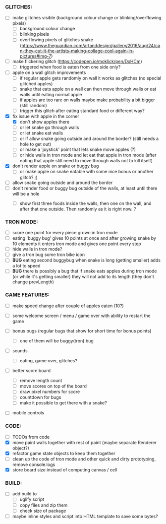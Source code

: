 ### GLITCHES:

- [ ] make glitches visible (background colour change or blinking/overflowing pixels)
  - [ ] background colour change
  - [ ] blinking pixels
  - [ ] overflowing pixels of glitches snake (https://www.theguardian.com/artanddesign/gallery/2016/aug/24/can-they-cut-it-the-artists-making-collage-cool-again-in-pictures#img-7)
- [ ] make flickering glitch (https://codepen.io/moklick/pen/DxHCm)
  - [ ] triggered when food is eaten from one side only?
- [ ] apple on a wall glitch improvements
  - [ ] if regular apple gets randomly on wall it works as glitches (no special glitched apples)
  - [ ] snake that eats apple on a wall can then move through walls or eat walls until eating normal apple
  - [ ] if apples are too rare on walls maybe make probability a bit bigger (still random)
  - [ ] trigger this glitch after eating standard food or different way?
- [x] fix issue with apple in the corner
  - [x] don't show apples there
  - [ ] or let snake go through walls
  - [ ] or let snake eat walls
  - [ ] or if allow snake going outside and around the border? (still needs a hole to get out)
  - [ ] or make a 'joystick' point that lets snake move apples (?)
  - [ ] or hide walls in tron mode and let eat that apple in tron mode (after eating that apple still need to move through walls not to kill itself)
- [x] don't render apple on snake or buggy bug
  - [ ] or make apple on snake eatable with some nice bonus or another glitch? ;)
- [ ] allow snake going outside and around the border
- [ ] don't render food or buggy bug outside of the walls, at least until there will be a hole
  - [ ] show first three foods inside the walls, then one on the wall, and after that one outside. Then randomly as it is right now. ?


### TRON MODE:
- [ ] score one point for every piece grown in tron mode
- [ ] eating 'buggy bug' gives 10 points at once and after growing snake by 10 elements it enters tron mode and gives one point every step
- [ ] hide walls in tron mode?
- [ ] give a tron bug some tron bike icon
- [ ] **BUG** eating second buggybug when snake is long (getting smaller) adds a lot to speed
- [ ] **BUG** there is possibly a bug that if snake eats apples during tron mode (or while it's getting smaller) they will not add to its length (they don't change prevLength)

### GAME FEATURES:

- [ ] make speed change after couple of apples eaten (10?)
- [ ] some welcome screen / menu / game over with ability to restart the game
- [ ] bonus bugs (regular bugs that show for short time for bonus points)
  - [ ] one of them will be buggy(tron) bug
- [ ] sounds
  - [ ] eating, game over, glitches?
- [ ] better score board
  - [ ] remove length count
  - [ ] move scores on top of the board
  - [ ] draw pixel numbers for score
  - [ ] countdown for bugs
  - [ ] make it possible to get there with a snake?
- [ ] mobile controls


### CODE:

- [ ] TODOs from code
- [x] move paint walls together with rest of paint (maybe separate Renderer object?)
- [x] refactor game state objects to keep them together
- [ ] clean up the code of tron mode and other quick and dirty prototyping, remove console.logs
- [x] store board size instead of computing canvas / cell

### BUILD:

- [ ] add build to
  - [ ] uglify script
  - [ ] copy files and zip them
  - [ ] check size of package
- [ ] maybe inline styles and script into HTML template to save some bytes?

